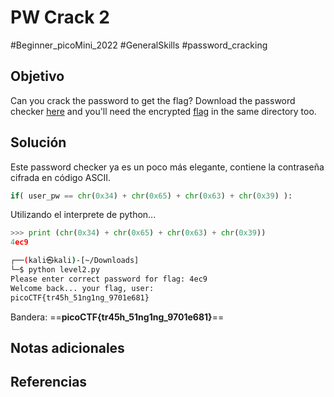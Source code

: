 # PW Crack 2
#Beginner_picoMini_2022 #GeneralSkills #password_cracking
## Objetivo
Can you crack the password to get the flag? Download the password checker [here](https://artifacts.picoctf.net/c/17/level2.py) and you'll need the encrypted [flag](https://artifacts.picoctf.net/c/17/level2.flag.txt.enc) in the same directory too.
## Solución
Este password checker ya es un poco más elegante, contiene la contraseña cifrada en código ASCII.
```python
if( user_pw == chr(0x34) + chr(0x65) + chr(0x63) + chr(0x39) ):
```
Utilizando el interprete de python...
```python
>>> print (chr(0x34) + chr(0x65) + chr(0x63) + chr(0x39))
4ec9
```
```bash
┌──(kali㉿kali)-[~/Downloads]
└─$ python level2.py          
Please enter correct password for flag: 4ec9
Welcome back... your flag, user:
picoCTF{tr45h_51ng1ng_9701e681}
```
Bandera: ==**picoCTF{tr45h_51ng1ng_9701e681}**==
## Notas adicionales

## Referencias
